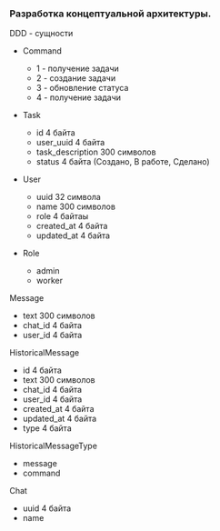 ### Разработка концептуальной архитектуры.

DDD - сущности

- Command
  - 1 - получение задачи
  - 2 - создание задачи
  - 3 - обновление статуса
  - 4 - получение задачи
  
- Task
  - id 4 байта
  - user_uuid 4 байта
  - task_description 300 символов 
  - status 4 байта (Создано, В работе, Сделано)

- User
  - uuid 32 символа
  - name 300 символов
  - role 4 байтаы
  - created_at 4 байта
  - updated_at 4 байта
 
- Role
    - admin
    - worker

Message
  - text 300 символов
  - chat_id 4 байта
  - user_id 4 байта

HistoricalMessage
  - id 4 байта
  - text 300 символов
  - chat_id 4 байта
  - user_id 4 байта
  - created_at 4 байта
  - updated_at 4 байта
  - type 4 байта

HistoricalMessageType
  - message
  - command

Chat
  - uuid 4 байта
  - name 